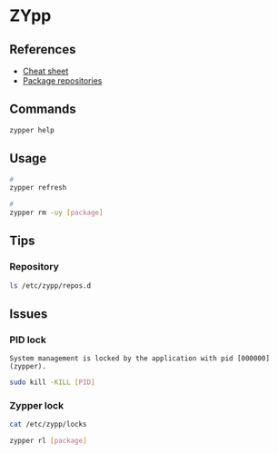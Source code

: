 # ZYpp

## References

- [Cheat sheet](https://en.opensuse.org/SDB:Zypper_usage)
- [Package repositories](https://en.opensuse.org/Package_repositories)

## Commands

```sh
zypper help
```

## Usage

```sh
#
zypper refresh

#
zypper rm -uy [package]
```

## Tips

### Repository

```sh
ls /etc/zypp/repos.d
```

## Issues

### PID lock

```log
System management is locked by the application with pid [000000] (zypper).
```

```sh
sudo kill -KILL [PID]
```

### Zypper lock

```sh
cat /etc/zypp/locks
```

```sh
zypper rl [package]
```
